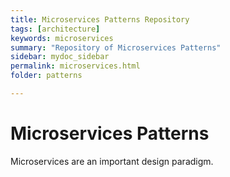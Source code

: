 ```yaml
---
title: Microservices Patterns Repository
tags: [architecture]
keywords: microservices
summary: "Repository of Microservices Patterns"
sidebar: mydoc_sidebar
permalink: microservices.html
folder: patterns

---
```


# Microservices Patterns

Microservices are an important design paradigm.